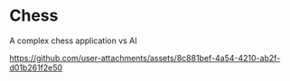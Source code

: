 # Chess
 A complex chess application vs AI

 https://github.com/user-attachments/assets/8c881bef-4a54-4210-ab2f-d01b261f2e50




